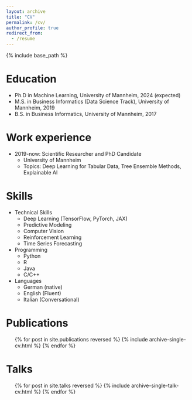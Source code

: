 ```yaml
---
layout: archive
title: "CV"
permalink: /cv/
author_profile: true
redirect_from:
  - /resume
---
```


{% include base_path %}

Education
======
* Ph.D in Machine Learning, University of Mannheim, 2024 (expected)
* M.S. in Business Informatics (Data Science Track), University of Mannheim, 2019
* B.S. in Business Informatics, University of Mannheim, 2017

Work experience
======
* 2019-now: Scientific Researcher and PhD Candidate
  * University of Mannheim
  * Topics: Deep Learning for Tabular Data, Tree Ensemble Methods, Explainable AI
  
Skills
======
* Technical Skills
  * Deep Learning (TensorFlow, PyTorch, JAX)
  * Predictive Modeling
  * Computer Vision
  * Reinforcement Learning
  * Time Series Forecasting
* Programming
  * Python
  * R
  * Java
  * C/C++
* Languages
  * German (native)
  * English (Fluent)
  * Italian (Conversational)

Publications
======
  <ul>{% for post in site.publications reversed %}
    {% include archive-single-cv.html %}
  {% endfor %}</ul>
  
Talks
======
  <ul>{% for post in site.talks reversed %}
    {% include archive-single-talk-cv.html  %}
  {% endfor %}</ul>
